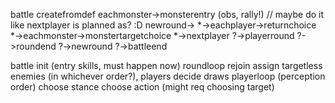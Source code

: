 
battle
    createfromdef
    eachmonster->monsterentry (obs, rally!) // maybe do it like nextplayer is planned as? :D
    newround->
        *->eachplayer->returnchoice
        *->eachmonster->monstertargetchoice
        *->nextplayer
            ?->playerround
            ?->roundend
                ?->newround
                ?->battleend
    



battle
    init (entry skills, must happen now)
    roundloop
        rejoin
        assign targetless enemies (in whichever order?), players decide draws
        playerloop (perception order)
            choose stance
            choose action (might req choosing target)